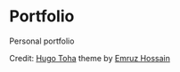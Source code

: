 # Portfolio

Personal portfolio 

Credit: [Hugo Toha](https://github.com/hugo-toha/toha) theme by [Emruz Hossain](https://github.com/hossainemruz)
